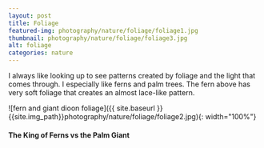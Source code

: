 ```yaml
---
layout: post
title: Foliage
featured-img: photography/nature/foliage/foliage1.jpg
thumbnail: photography/nature/foliage/foliage3.jpg
alt: foliage
categories: nature
---
```


I always like looking up to see patterns created by foliage and the light that comes through. I especially like ferns and palm trees. The fern above has very soft foliage that creates an almost lace-like pattern.

![fern and giant dioon foliage]({{ site.baseurl }}{{site.img_path}}photography/nature/foliage/foliage2.jpg){: width="100%"}

#### The King of Ferns vs the Palm Giant
